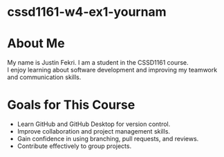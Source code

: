 # cssd1161-w4-ex1-yournam

# About Me
My name is Justin Fekri. I am a student in the CSSD1161 course.  
I enjoy learning about software development and improving my teamwork and communication skills.

# Goals for This Course
- Learn GitHub and GitHub Desktop for version control.  
- Improve collaboration and project management skills.  
- Gain confidence in using branching, pull requests, and reviews.  
- Contribute effectively to group projects.

